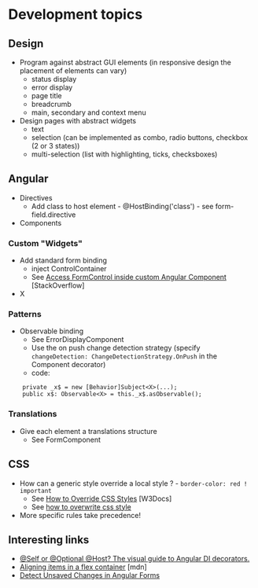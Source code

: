 # Development topics

## Design
- Program against abstract GUI elements (in responsive design the placement of elements can vary)
    - status display
    - error display
    - page title
    - breadcrumb
    - main, secondary and context menu
- Design pages with abstract widgets
    - text
    - selection (can be implemented as combo, radio buttons, checkbox (2 or 3 states))
    - multi-selection (list with highlighting, ticks, checksboxes)

## Angular

- Directives
    - Add class to host element - @HostBinding('class') - see form-field.directive
- Components

### Custom "Widgets"
- Add standard form binding
    - inject ControlContainer
    - See [Access FormControl inside custom Angular Component](https://stackoverflow.com/questions/59513861/access-formcontrol-inside-custom-angular-component) [StackOverflow]
- X

### Patterns
- Observable binding
    - See ErrorDisplayComponent
    - Use the on push change detection strategy (specify `changeDetection: ChangeDetectionStrategy.OnPush` in the Component decorator)
    - code:
```
    private _x$ = new [Behavior]Subject<X>(...);
    public x$: Observable<X> = this._x$.asObservable();
```

### Translations
- Give each element a translations structure
    - See FormComponent

## CSS
- How can a generic style override a local style ? - `border-color: red ! important`
    - See [How to Override CSS Styles](https://www.w3docs.com/snippets/css/how-to-override-css-styles.html) [W3Docs]
    - See [how to overwrite css style](https://stackoverflow.com/questions/13117126/how-to-overwrite-css-style)
- More specific rules take precedence!

## Interesting links
- [@Self or @Optional @Host? The visual guide to Angular DI decorators.](https://medium.com/frontend-coach/self-or-optional-host-the-visual-guide-to-angular-di-decorators-73fbbb5c8658)
- [Aligning items in a flex container](https://developer.mozilla.org/en-US/docs/Web/CSS/CSS_Flexible_Box_Layout/Aligning_Items_in_a_Flex_Container) [mdn]
- [Detect Unsaved Changes in Angular Forms](https://netbasal.com/detect-unsaved-changes-in-angular-forms-75fd8f5f1fa6)